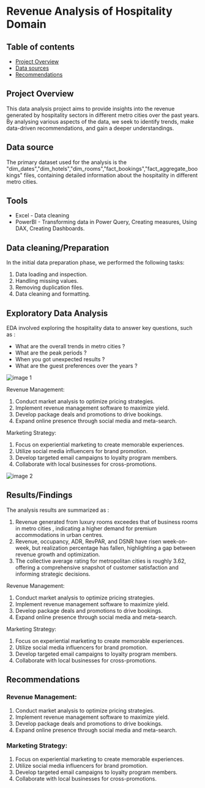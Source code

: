 # Revenue Analysis of Hospitality Domain

## Table of contents 
- [Project Overview](#project-overview)
- [Data sources](#data-source)
- [Recommendations](#recommendations)

## Project Overview

This data analysis project aims to provide insights into the revenue generated by hospitality sectors in different metro cities over the past years. By analysing various aspects of the data, we seek to identify trends, make data-driven recommendations, and gain a deeper understandings.

## Data source 
The primary dataset used for the analysis is the "dim_dates","dim_hotels","dim_rooms","fact_bookings","fact_aggregate_bookings" files, containing detailed information about the hospitality in different metro cities.

## Tools
- Excel - Data cleaning
- PowerBI - Transforming data in Power Query, Creating measures, Using DAX, Creating Dashboards.

## Data cleaning/Preparation 
In the initial data preparation phase, we performed the following tasks:
1. Data loading and inspection.
2. Handling missing values.
3. Removing duplication files.
4. Data cleaning and formatting.

## Exploratory Data Analysis
EDA involved exploring the hospitality data to answer key questions, such as :
- What are the overall trends in metro cities ?
- What are the peak periods ?
- When you got unexpected results ?
- What are the guest preferences over the years ?

![image 1](https://github.com/user-attachments/assets/9e476219-2e36-4596-8d30-65157d3f8ce4)


Revenue Management:

1. Conduct market analysis to optimize pricing strategies.
2. Implement revenue management software to maximize yield.
3. Develop package deals and promotions to drive bookings.
4. Expand online presence through social media and meta-search.


Marketing Strategy:

1. Focus on experiential marketing to create memorable experiences.
2. Utilize social media influencers for brand promotion.
3. Develop targeted email campaigns to loyalty program members.
4. Collaborate with local businesses for cross-promotions.


![image 2](https://github.com/user-attachments/assets/90a348d8-fb53-4d2f-a659-8b129513fe73)


## Results/Findings
The analysis results are summarized as :
1. Revenue generated from luxury rooms exceedes that of business rooms in metro cities , indicating a higher demand for premium accommodations in urban centres.
2. Revenue, occupancy, ADR, RevPAR, and DSNR have risen week-on-week, but realization percentage has fallen, highlighting a gap between revenue growth and optimization.
3. The collective average rating for metropolitan cities is roughly 3.62, offering a comprehensive snapshot of customer satisfaction and informing strategic decisions.


Revenue Management:

1. Conduct market analysis to optimize pricing strategies.
2. Implement revenue management software to maximize yield.
3. Develop package deals and promotions to drive bookings.
4. Expand online presence through social media and meta-search.


Marketing Strategy:

1. Focus on experiential marketing to create memorable experiences.
2. Utilize social media influencers for brand promotion.
3. Develop targeted email campaigns to loyalty program members.
4. Collaborate with local businesses for cross-promotions.



## Recommendations

### Revenue Management:

1. Conduct market analysis to optimize pricing strategies.
2. Implement revenue management software to maximize yield.
3. Develop package deals and promotions to drive bookings.
4. Expand online presence through social media and meta-search.

### Marketing Strategy:

1. Focus on experiential marketing to create memorable experiences.
2. Utilize social media influencers for brand promotion.
3. Develop targeted email campaigns to loyalty program members.
4. Collaborate with local businesses for cross-promotions.


  

